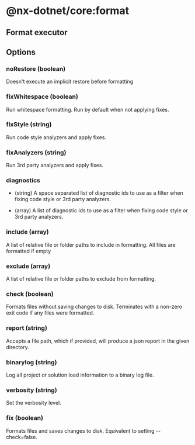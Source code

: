 # @nx-dotnet/core:format

## Format executor

## Options

### noRestore (boolean)

Doesn&#39;t execute an implicit restore before formatting

### fixWhitespace (boolean)

Run whitespace formatting. Run by default when not applying fixes.

### fixStyle (string)

Run code style analyzers and apply fixes.

### fixAnalyzers (string)

Run 3rd party analyzers and apply fixes.

### diagnostics

- (string) A space separated list of diagnostic ids to use as a filter when fixing code style or 3rd party analyzers.

- (array) A list of diagnostic ids to use as a filter when fixing code style or 3rd party analyzers.

### include (array)

A list of relative file or folder paths to include in formatting. All files are formatted if empty

### exclude (array)

A list of relative file or folder paths to exclude from formatting.

### check (boolean)

Formats files without saving changes to disk. Terminates with a non-zero exit code if any files were formatted.

### report (string)

Accepts a file path, which if provided, will produce a json report in the given directory.

### binarylog (string)

Log all project or solution load information to a binary log file.

### verbosity (string)

Set the verbosity level.

### fix (boolean)

Formats files and saves changes to disk. Equivalent to setting --check=false.
